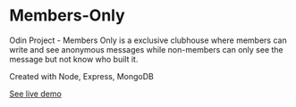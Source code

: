 # Members-Only
Odin Project - Members Only is a exclusive clubhouse where members can write and see anonymous messages while non-members can only see the message but not know who built it. 

Created with Node, Express, MongoDB

<a href="https://members-only-nsuw.onrender.com/"> See live demo </a>
